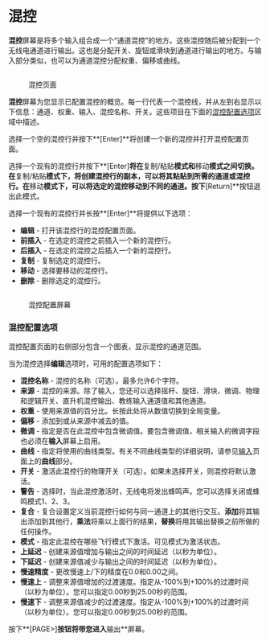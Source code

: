 # 混控

**混控**屏幕是将多个输入组合成一个“通道混控”的地方。这些混控随后被分配到一个无线电通道进行输出。这也是分配开关、旋钮或滑块到通道进行输出的地方。与输入部分类似，也可以为通道混控分配权重、偏移或曲线。

<figure><img src="/.gitbook/assets/bwmixes1.png" alt=""><figcaption><p>混控页面</p></figcaption></figure>

**混控**屏幕为您显示已配置混控的概览。每一行代表一个混控线，并从左到右显示以下信息：通道、权重、输入、混控名称、开关。这些项目在下面的[混控配置选项](mixes.md#mixes-configuration-options)区域中描述。

选择一个空的混控行并按下**\[Enter]**将创建一个新的混控并打开混控配置页面。

选择一个现有的混控行并按下**\[Enter]**将在**复制/粘贴**模式和**移动**模式之间切换。在**复制/粘贴**模式下，将创建混控行的副本，可以将其粘贴到所需的通道或混控行。在**移动**模式下，可以将选定的混控移动到不同的通道。按下**\[Return]**按钮退出此模式。

选择一个现有的混控行并长按**\[Enter]**将提供以下选项：

* **编辑** - 打开该混控行的混控配置页面。
* **前插入** - 在选定的混控之前插入一个新的混控行。
* **后插入** - 在选定的混控之后插入一个新的混控行。
* **复制** - 复制选定的混控行。
* **移动** - 选择要移动的混控行。
* **删除** - 删除选定的混控行。

<figure><img src="/.gitbook/assets/bwmixes2 (3).png" alt=""><figcaption><p>混控配置屏幕</p></figcaption></figure>

### 混控配置选项

混控配置页面的右侧部分包含一个图表，显示混控的通道范围。

当为混控选择**编辑**选项时，可用的配置选项如下：

* **混控名称** - 混控的名称（可选）。最多允许6个字符。
* **来源** - 混控的来源。除了输入，您还可以选择摇杆、旋钮、滑块、微调、物理和逻辑开关、直升机混控输出、教练输入通道值和其他通道。
* **权重** - 使用来源值的百分比。长按此处将从数值切换到全局变量。
* **偏移** - 添加到或从来源中减去的值。
* **微调** - 指定是否在此混控中包含微调值。要包含微调值，相关输入的微调字段也必须在**输入**屏幕上启用。
* **曲线** - 指定将使用的曲线类型。有关不同曲线类型的详细说明，请参见[输入](inputs.md)页面上的**曲线**部分。
* **开关** - 激活此混控行的物理开关（可选）。如果未选择开关，则混控将默认激活。
* **警告** - 选择时，当此混控激活时，无线电将发出蜂鸣声。您可以选择关闭或蜂鸣模式1、2、3。
* **复合** - 复合设置定义当前混控行如何与同一通道上的其他行交互。**添加**将其输出添加到其他行，**乘法**将乘以上面行的结果，**替换**将用其输出替换之前所做的任何操作。
* **模式** - 指定此混控在哪些飞行模式下激活。可见模式为激活状态。
* **上延迟** - 创建来源值增加与输出之间的时间延迟（以秒为单位）。
* **下延迟** - 创建来源值减少与输出之间的时间延迟（以秒为单位）。
* **慢速精度** - 更改慢速上/下的精度在0.0和0.00之间。
* **慢速上** - 调整来源值增加的过渡速度。指定从-100%到+100%的过渡时间（以秒为单位）。您可以指定0.00秒到25.00秒的范围。
* **慢速下** - 调整来源值减少的过渡速度。指定从-100%到+100%的过渡时间（以秒为单位）。您可以指定0.00秒到25.00秒的范围。

按下**\[PAGE>]**按钮将带您进入**输出**屏幕。